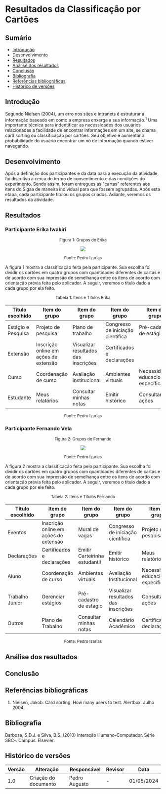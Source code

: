 # Resultados da Classificação por Cartões

## Sumário 
* [Introdução](#Introdução)
* [Desenvolvimento](#Desenvolvimento)
* [Resultados](#Resultados)
* [Análise dos resultados](#Análise-dos-resultados)
* [Conclusão](#Conclusão)
* [Bibliografia](#Bibliografia)
* [Referências bibliográficas](#Referências)
* [Histórico de versões](#Histórico-de-versões)

## Introdução

Segundo Nielsen (2004), um erro nos sites e intranets é estruturar a informação baseado em como a empresa enxerga a sua informação.<sup>1</sup> Uma importante técnica para indentificar as necessidades dos usuários relacionadas a facilidade de encontrar informações em um site, se chama card sorting ou classificação por cartões. Seu objetivo é aumentar a probabilidade do usuário encontrar um nó de informação quando estiver navegando.

## Desenvolvimento

Após a definição dos participantes e da data para a execução da atividade, foi discutivo a cerca do termo de consentimento e das condições do experimento. Sendo assim, foram entregues as "cartas" referentes aos itens do Sigaa de maneira individual para que fossem agrupadas. Após esta etapa, cada participante titulou os grupos criados. Adiante, veremos os resultados da atividade.

## Resultados

### Participante Erika Iwakiri

<center>
  <font size="2"><p style="text-align: center">Figura 1: Grupos de Erika</p></font>
  <img src="https://raw.githubusercontent.com/Interacao-Humano-Computador/2024.1-SIGAA/main/assets/CardsErika.jpeg">
    <font size="2"><p style="text-align: center">Fonte: Pedro Izarias</p></font>
 </center>
 
 A figura 1 mostra a classificação feita pela participante. Sua escolha foi dividir os cartões em quatro grupos com quantidades diferentes de cartas e de acordo com sua impressão de semelhança entre os itens de acordo com orientação prévia feita pelo aplicador. A seguir, veremos o título dado a cada grupo por ela feito. 

<center><font size="2"><p style="text-align: center">Tabela 1: Itens e Títulos Erika</p></font></center>

|Título escolhido|Item do grupo|Item do grupo|Item do grupo|Item do grupo|Item do grupo|Item do grupo|Item do grupo|
|-----|-----|-----|-----|-----|-----|-----|-----|
| Estágio e Pesquisa   | Projeto de pesquisa | Plano de trabalho | Congresso de iniciação científica | Pré-cadastro de estágio | Gerenciar estágios | Mural de vagas ||
| Extensão |  Inscrição online em ações de extensão    | Visualizar resultados das inscrições | Certificados e declarações |  |  | | |
| Curso |  Coordenação de curso | Avaliação institucional  | Ambientes virtuais | Necessidades educacionais específicas |   |  | |
| Estudante |  Meus relatórios | Consultar minhas notas | Emitir histórico | Consultar ações | Calendário acadêmico | Certificados e declarações | Emitir Carteirinha estudantil |

<center><font size="2"><p style="text-align: center">Fonte: Pedro Izarias</p></font></center>

### Participante Fernando Vela

<center>
  <font size="2"><p style="text-align: center">Figura 2: Grupos de Fernando</p></font>
  <img src="https://raw.githubusercontent.com/Interacao-Humano-Computador/2024.1-SIGAA/main/assets/CardsFernando.jpeg">
    <font size="2"><p style="text-align: center">Fonte: Pedro Izarias</p></font>
 </center>
 
 A figura 2 mostra a classificação feita pelo participante. Sua escolha foi dividir os cartões em quatro grupos com quantidades diferentes de cartas e de acordo com sua impressão de semelhança entre os itens de acordo com orientação prévia feita pelo aplicador. A seguir, veremos o título dado a cada grupo por ele feito. 

<center><font size="2"><p style="text-align: center">Tabela 2: Itens e Títulos Fernando</p></font></center>

|Título escolhido|Item do grupo|Item do grupo|Item do grupo|Item do grupo|
|-----|-----|-----|-----|-----|
| Eventos   | Inscrição online em ações de extensão | Mural de vagas | Congresso de iniciação científica | Projeto de pesquisa | 
| Declarações |  Certificados e declarações | Emitir Carteirinha estudantil | Emitir histórico | Meus relatórios |
| Aluno |  Coordenação de curso | Ambientes virtuais | Avaliação Institucional | Necessidades educacionais específicas | 
| Trabalho Junior |  Gerenciar estágios | Pré-cadastro de estágio | Visualizar resultados das inscrições | Consultar ações | 
| Outros | Plano de Trabalho | Consultar minhas notas | Calendário Acadêmico | Certificados e declarações |

<center><font size="2"><p style="text-align: center">Fonte: Pedro Izarias</p></font></center>


## Análise dos resultados


## Conclusão


## Referências bibliográficas

1. Nielsen, Jakob. Card sorting: How many users to test. Alertbox. Julho 2004.

## Bibliografia

Barbosa, S.D.J. e Silva, B.S. (2010) Interação Humano-Computador. Série SBC-. Campus. Elsevier.

## Histórico de versões

| Versão | Alteração                     | Responsável    | Revisor        | Data       |
|--------|-------------------------------|----------------|----------------|------------|
| 1.0    | Criação do documento          | Pedro Augusto  | -              | 01/05/2024 |

